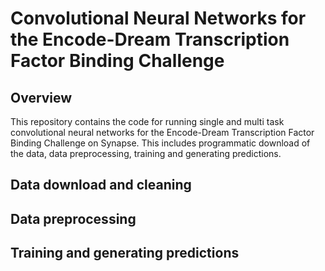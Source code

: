 # Convolutional Neural Networks for the Encode-Dream Transcription Factor Binding Challenge

## Overview
This repository contains the code for running single and multi task convolutional neural networks for the Encode-Dream Transcription Factor Binding Challenge on Synapse. This includes programmatic download of the data, data preprocessing, training and generating predictions.

## Data download and cleaning

## Data preprocessing

## Training and generating predictions
